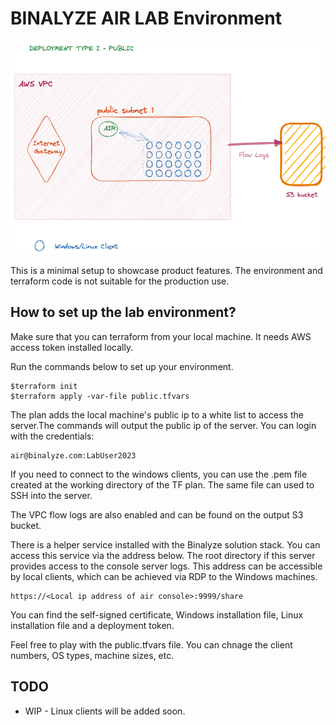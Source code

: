 # BINALYZE AIR LAB Environment
![alt text for screen readers](./Binalyze_lab_1.png "A simple lab setup")


This is a minimal setup to showcase product features. The environment and terraform code is not suitable for the production use.

## How to set up the lab environment?

Make sure that you can terraform from your local machine. It needs AWS access token installed locally.

Run the commands below to set up your environment.
```
$terraform init
$terraform apply -var-file public.tfvars
```
The plan adds the local machine's public ip to a white list to access the server.The commands will output the public ip of the server. You can login with the credentials:
```
air@binalyze.com:LabUser2023
```
If you need to connect to the windows clients, you can use the .pem file created at the working directory of the TF plan. The same file can used to SSH into the server.

The VPC flow logs are also enabled and can be found on the output S3 bucket.

There is a helper service installed with the Binalyze solution stack. You can access this service via the address below. The root directory if this server provides access to the console server logs. This address can be accessible by local clients, which can be achieved via RDP to the Windows machines.
```
https://<Local ip address of air console>:9999/share
```
You can find the self-signed certificate, Windows installation file, Linux installation file and a deployment token.


Feel free to play with the public.tfvars file. You can chnage the client numbers, OS types, machine sizes, etc.
## TODO
- WIP - Linux clients will be added soon.
